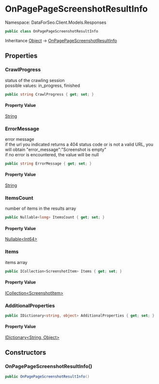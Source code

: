# OnPagePageScreenshotResultInfo

Namespace: DataForSeo.Client.Models.Responses

```csharp
public class OnPagePageScreenshotResultInfo
```

Inheritance [Object](https://docs.microsoft.com/en-us/dotnet/api/system.object) → [OnPagePageScreenshotResultInfo](./dataforseo.client.models.responses.onpagepagescreenshotresultinfo.md)

## Properties

### **CrawlProgress**

status of the crawling session
 <br>possible values: in_progress, finished

```csharp
public string CrawlProgress { get; set; }
```

#### Property Value

[String](https://docs.microsoft.com/en-us/dotnet/api/system.string)<br>

### **ErrorMessage**

error message
 <br>if the url you indicated returns a 404 status code or is not a valid URL, you will obtain "error_message":"Screenshot is empty"
 <br>if no error is encountered, the value will be null

```csharp
public string ErrorMessage { get; set; }
```

#### Property Value

[String](https://docs.microsoft.com/en-us/dotnet/api/system.string)<br>

### **ItemsCount**

number of items in the results array

```csharp
public Nullable<long> ItemsCount { get; set; }
```

#### Property Value

[Nullable&lt;Int64&gt;](https://docs.microsoft.com/en-us/dotnet/api/system.nullable-1)<br>

### **Items**

items array

```csharp
public ICollection<ScreenshotItem> Items { get; set; }
```

#### Property Value

[ICollection&lt;ScreenshotItem&gt;](https://docs.microsoft.com/en-us/dotnet/api/system.collections.generic.icollection-1)<br>

### **AdditionalProperties**

```csharp
public IDictionary<string, object> AdditionalProperties { get; set; }
```

#### Property Value

[IDictionary&lt;String, Object&gt;](https://docs.microsoft.com/en-us/dotnet/api/system.collections.generic.idictionary-2)<br>

## Constructors

### **OnPagePageScreenshotResultInfo()**

```csharp
public OnPagePageScreenshotResultInfo()
```
